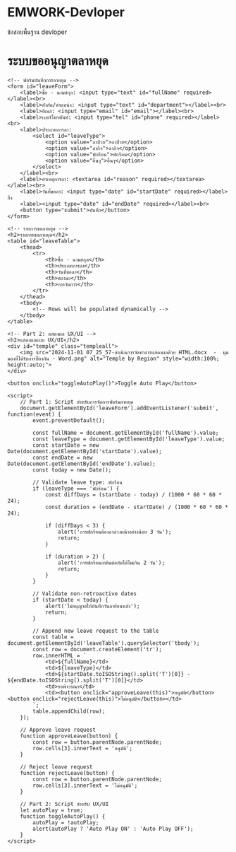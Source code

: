 # EMWORK-Devloper
ข้อสอบพื้นฐาน devloper
<!-- Part 1: ระบบขออนุญาตลาหยุด -->
<!DOCTYPE html>
<html lang="en">
<head>
    <meta charset="UTF-8">
    <meta name="viewport" content="width=device-width, initial-scale=1.0">
    <title>Leave Request System</title>
    <link rel="stylesheet" href="styles.css">
    <script src="script.js" defer></script>
</head>
<body>
    <h1>ระบบขออนุญาตลาหยุด</h1>

    <!-- ฟอร์มบันทึกการลาหยุด -->
    <form id="leaveForm">
        <label>ชื่อ - นามสกุล: <input type="text" id="fullName" required></label><br>
        <label>สังกัด/ตำแหน่ง: <input type="text" id="department"></label><br>
        <label>อีเมล์: <input type="email" id="email"></label><br>
        <label>เบอร์โทรศัพท์: <input type="tel" id="phone" required></label><br>
        <label>ประเภทการลา:
            <select id="leaveType">
                <option value="ลาป่วย">ลาป่วย</option>
                <option value="ลากิจ">ลากิจ</option>
                <option value="พักร้อน">พักร้อน</option>
                <option value="อื่นๆ">อื่นๆ</option>
            </select>
        </label><br>
        <label>สาเหตุการลา: <textarea id="reason" required></textarea></label><br>
        <label>วันที่ขอลา: <input type="date" id="startDate" required></label> ถึง
        <label><input type="date" id="endDate" required></label><br>
        <button type="submit">บันทึก</button>
    </form>

    <!-- รายการขอลาหยุด -->
    <h2>รายการขอลาหยุด</h2>
    <table id="leaveTable">
        <thead>
            <tr>
                <th>ชื่อ - นามสกุล</th>
                <th>ประเภทการลา</th>
                <th>วันที่ขอลา</th>
                <th>สถานะ</th>
                <th>การจัดการ</th>
            </tr>
        </thead>
        <tbody>
            <!-- Rows will be populated dynamically -->
        </tbody>
    </table>

    <!-- Part 2: แสดงผล UX/UI -->
    <h2>แสดงผลแบบ UX/UI</h2>
    <div id="temple" class="templeall">
        <img src="2024-11-01 07_25_57-ดำเนินการจัดทำการแสดงผลด้วย HTML.docx  -  มุมมองที่ได้รับการป้องกัน - Word.png" alt="Temple by Region" style="width:100%; height:auto;">
    </div>
    
    <button onclick="toggleAutoPlay()">Toggle Auto Play</button>

    <script>
        // Part 1: Script สำหรับการจัดการฟอร์มลาหยุด
        document.getElementById('leaveForm').addEventListener('submit', function(event) {
            event.preventDefault();

            const fullName = document.getElementById('fullName').value;
            const leaveType = document.getElementById('leaveType').value;
            const startDate = new Date(document.getElementById('startDate').value);
            const endDate = new Date(document.getElementById('endDate').value);
            const today = new Date();

            // Validate leave type: พักร้อน
            if (leaveType === 'พักร้อน') {
                const diffDays = (startDate - today) / (1000 * 60 * 60 * 24);
                const duration = (endDate - startDate) / (1000 * 60 * 60 * 24);

                if (diffDays < 3) {
                    alert('การพักร้อนต้องลาล่วงหน้าอย่างน้อย 3 วัน');
                    return;
                }

                if (duration > 2) {
                    alert('การพักร้อนลาติดต่อกันได้ไม่เกิน 2 วัน');
                    return;
                }
            }

            // Validate non-retroactive dates
            if (startDate < today) {
                alert('ไม่อนุญาตให้บันทึกวันลาย้อนหลัง');
                return;
            }

            // Append new leave request to the table
            const table = document.getElementById('leaveTable').querySelector('tbody');
            const row = document.createElement('tr');
            row.innerHTML = `
                <td>${fullName}</td>
                <td>${leaveType}</td>
                <td>${startDate.toISOString().split('T')[0]} - ${endDate.toISOString().split('T')[0]}</td>
                <td>รอพิจารณา</td>
                <td><button onclick="approveLeave(this)">อนุมัติ</button> <button onclick="rejectLeave(this)">ไม่อนุมัติ</button></td>
            `;
            table.appendChild(row);
        });

        // Approve leave request
        function approveLeave(button) {
            const row = button.parentNode.parentNode;
            row.cells[3].innerText = 'อนุมัติ';
        }

        // Reject leave request
        function rejectLeave(button) {
            const row = button.parentNode.parentNode;
            row.cells[3].innerText = 'ไม่อนุมัติ';
        }

        // Part 2: Script สำหรับ UX/UI
        let autoPlay = true;
        function toggleAutoPlay() {
            autoPlay = !autoPlay;
            alert(autoPlay ? 'Auto Play ON' : 'Auto Play OFF');
        }
    </script>
</body>
</html>

